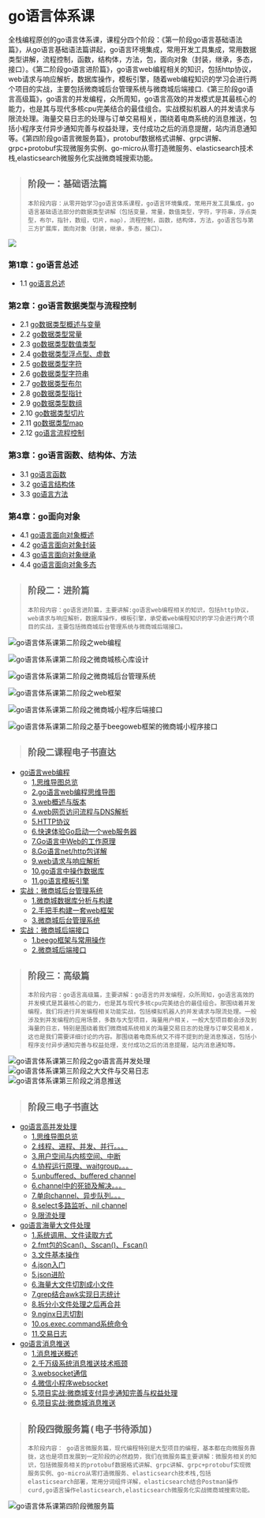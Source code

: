 # go语言体系课

全栈编程原创的go语言体系课，课程分四个阶段：《第一阶段go语言基础语法篇》，从go语言基础语法篇讲起，go语言环境集成，常用开发工具集成，常用数据类型讲解，流程控制，函数，结构体，方法，包，面向对象（封装，继承，多态，接口）。《第二阶段go语言进阶篇》，go语言web编程相关的知识，包括http协议，web请求与响应解析，数据库操作，模板引擎，随着web编程知识的学习会进行两个项目的实战，主要包括微商城后台管理系统与微商城后端接口.《第三阶段go语言高级篇》，go语言的并发编程，众所周知，go语言高效的并发模式是其最核心的能力，也是其与现代多核cpu完美结合的最佳组合。实战模拟机器人的并发请求与限流处理。海量交易日志的处理与订单交易相关，围绕着电商系统的消息推送，包括小程序支付异步通知完善与权益处理，支付成功之后的消息提醒，站内消息通知等。《第四阶段go语言微服务篇》，protobuf数据格式讲解、grpc讲解、grpc+protobuf实现微服务实例、go-micro从零打造微服务、elasticsearch技术栈,elasticsearch微服务化实战微商城搜索功能。

> ## `阶段一：基础语法篇`
> `本阶段内容：从零开始学习go语言体系课程，go语言环境集成，常用开发工具集成，go语言基础语法部分的数据类型讲解（包括变量，常量，数值类型，字符，字符串，浮点类型，布尔，指针，数组，切片，map），流程控制，函数，结构体，方法，go语言包与第三方扩展库，面向对象（封装，继承，多态，接口）。`

![](https://luboke.com/goserials/luboke.com.goserials.18.png)
### 第1章：go语言总述
 - 1.1 [go语言总述](https://luboke.com/go-yu-yan-ti-xi-ke/goserials/go-yu-yan-gai-shu/) 

### 第2章：go语言数据类型与流程控制
- 2.1 [go数据类型概述与变量](https://luboke.com/go-yu-yan-ti-xi-ke/goserials/go-shu-ju-lei-xing-gai-shu-yu-bian-liang/)
- 2.2 [go数据类型常量](https://luboke.com/go-yu-yan-ti-xi-ke/goserials/go-yu-yan-chang-liang/)
- 2.3 [go数据类型数值类型](https://luboke.com/go-yu-yan-ti-xi-ke/goserials/go-yu-yan-shu-zhi-lei-xing/)
- 2.4 [go数据类型浮点型、虚数](https://luboke.com/go-yu-yan-ti-xi-ke/goserials/go-yu-yan-fu-dian-lei-xing/)
- 2.5 [go数据类型字符](https://luboke.com/go-yu-yan-ti-xi-ke/goserials/go-yu-yan-zi-fu/)
- 2.6 [go数据类型字符串](https://luboke.com/go-yu-yan-ti-xi-ke/goserials/go-yu-yan-zi-fu-chuan/)
- 2.7 [go数据类型布尔](https://luboke.com/go-yu-yan-ti-xi-ke/goserials/go-yu-yan-bu-er-lei-xing/)
- 2.8 [go数据类型指针](https://luboke.com/go-yu-yan-ti-xi-ke/goserials/go-yu-yan-zhi-zhen/)
- 2.9 [go数据类型数组](https://luboke.com/go-yu-yan-ti-xi-ke/goserials/go-yu-yan-shu-zu/)
- 2.10 [go数据类型切片](https://luboke.com/go-yu-yan-ti-xi-ke/goserials/go-yu-yan-qie-pian/)
- 2.11 [go数据类型map](https://luboke.com/go-yu-yan-ti-xi-ke/goserials/go-yu-yan-map/)
- 2.12 [go语言流程控制](https://luboke.com/go-yu-yan-ti-xi-ke/goserials/go-yu-yan-liu-cheng-kong-zhi/) 

### 第3章：go语言函数、结构体、方法
- 3.1 [go语言函数](https://luboke.com/go-yu-yan-ti-xi-ke/goserials/go-yu-yan-han-shu/) 
- 3.2 [go语言结构体](https://luboke.com/go-yu-yan-ti-xi-ke/goserials/go-yu-yan-jie-gou-ti/)  
- 3.3 [go语言方法](https://luboke.com/go-yu-yan-ti-xi-ke/goserials/go-yu-yan-fang-fa/)

### 第4章：go面向对象
- 4.1 [go语言面向对象概述](https://luboke.com/go-yu-yan-ti-xi-ke/goserials/go-yu-yan-mian-xiang-dui-xiang-gai-shu/)
- 4.2 [go语言面向对象封装](https://luboke.com/go-yu-yan-ti-xi-ke/goserials/go-yu-yan-mian-xiang-dui-xiang-feng-zhuang/)
- 4.3 [go语言面向对象继承](https://luboke.com/go-yu-yan-ti-xi-ke/goserials/go-yu-yan-mian-xiang-dui-xiang-ji-cheng/)  
- 4.4 [go语言面向对象多态](https://luboke.com/go-yu-yan-ti-xi-ke/goserials/go-yu-yan-mian-xiang-dui-xiang-duo-tai/)  

> ## `阶段二：进阶篇` 
> `本阶段内容：go语言进阶篇，主要讲解:go语言web编程相关的知识，包括http协议，web请求与响应解析，数据库操作，模板引擎，承受着web编程知识的学习会进行两个项目的实战，主要包括微商城后台管理系统与微商城后端接口。`  
 

![go语言体系课第二阶段之web编程](https://luboke.com/goserials/luboke.com.goserials.24.png)
 
![go语言体系课第二阶段之微商城核心库设计](https://luboke.com/goserials/luboke.com.goserials.21.png)
 
![go语言体系课第二阶段之微商城后台管理系统](https://luboke.com/goserials/luboke.com.goserials.22.png)

 
![go语言体系课第二阶段之web框架](https://luboke.com/goserials/luboke.com.goserials.25.png)

 
![go语言体系课第二阶段之微商城小程序后端接口](https://luboke.com/goserials/luboke.com.goserials.23.png)

![go语言体系课第二阶段之基于beegoweb框架的微商城小程序接口](https://luboke.com/goserials/luboke.com.goserials.20.png)


> ## `阶段二课程电子书直达`

*   [go语言web编程](javascript:void(0);)
    *   [1.思维导图总览](https://luboke.com/go/go2.0.html "go语言体系课第二阶段思维导图总览")
    *   [2.go语言web编程思维导图](https://luboke.com/go/go2.1.html "go语言web编程思维导图")
    *   [3.web概述与版本](https://luboke.com/go/go2.2.html "web概述与版本")
    *   [4.web网页访问流程与DNS解析](https://luboke.com/go/go2.3.html "web网页访问流程与DNS解析")
    *   [5.HTTP协议](https://luboke.com/go/go2.4.html "HTTP协议")
    *   [6.快速体验Go启动一个web服务器](https://luboke.com/go/go2.5.html "快速体验Go启动一个web服务器")
    *   [7.Go语言中Web的工作原理](https://luboke.com/go/go2.6.html "Go语言中Web的工作原理")
    *   [8.Go语言net/http包详解](https://luboke.com/go/go2.7.html "Go语言net/http包详解")
    *   [9.web请求与响应解析](https://luboke.com/go/go2.8.html "web请求与响应解析")
    *   [10.go语言中操作数据库](https://luboke.com/go/go2.9.html "go语言中操作数据库")
    *   [11.go语言模板引擎](https://luboke.com/go/go2.10.html "go语言模板引擎")
*   [实战：微商城后台管理系统](javascript:void(0);)
    *   [1.微商城数据库分析与构建](https://luboke.com/go/go2.11.html "微商城数据库分析与构建")
    *   [2.手把手构建一套web框架](https://luboke.com/go/go2.12.html "手把手构建一套web框架")
    *   [3.微商城后台管理系统](https://luboke.com/go/go2.13.html "微商城后台管理系统")
*   [实战：微商城后端接口](javascript:void(0);)
    *   [1.beego框架与常用操作](https://luboke.com/go/go2.14.html "beego框架与常用操作")
    *   [2.微商城后端接口](https://luboke.com/go/go2.15.html "微商城后端接口")

> ## `阶段三：高级篇`   
> `本阶段内容：go语言高级篇，主要讲解：go语言的并发编程，众所周知，go语言高效的并发模式是其最核心的能力，也是其与现代多核cpu完美结合的最佳组合。那围绕着并发编程，我们将进行并发编程相关功能实战，包括模拟机器人的并发请求与限流处理。一般涉及到并发编程的应用场景，多数与大型项目，海量用户相关，一般大型项目都会涉及到海量的日志，特别是围绕着我们微商城系统相关的海量交易日志的处理与订单交易相关，这也是我们需要详细讨论的内容。那围绕着电商系统又不得不提到的是消息推送，包括小程序支付异步通知完善与权益处理，支付成功之后的消息提醒，站内消息通知等。`

 
![go语言体系课第三阶段之go语言高并发处理](https://luboke.com/goserials/luboke.com.goserials.26.png)
![go语言体系课第三阶段之大文件与交易日志](https://luboke.com/goserials/luboke.com.goserials.27.png)
![go语言体系课第三阶段之消息推送](https://luboke.com/goserials/luboke.com.goserials.28.png) 

> ## `阶段三电子书直达`

*   [go语言高并发处理](javascript:void(0);)
    *   [1.思维导图总览](https://luboke.com/go/go3.0.html "go语言体系课第二阶段思维导图总览")
    *   [2.线程、进程、并发、并行。。。](https://luboke.com/go/go3.1.html "线程与进程、并发与并行、分时系统与上下文切换")
    *   [3.用户空间与内核空间、中断](https://luboke.com/go/go3.2.html "用户空间与内核空间、中断")
    *   [4.协程运行原理、waitgroup。。。](https://luboke.com/go/go3.3.html "数据访问概述、协程运行原理分析、协程与waitgroup")
    *   [5.unbuffered、buffered channel](https://luboke.com/go/go3.4.html "channel概述、unbuffered channel、buffered channel")
    *   [6.channel中的死锁及解决。。。](https://luboke.com/go/go3.5.html "channel中的死锁及解决办法、buffered channel 实现fibonacci、for ...range channel")
    *   [7.单向channel、异步队列。。。](https://luboke.com/go/go3.6.html "channel方向、buffered channel异步队列 模拟并发请求")
    *   [8.select多路监听、nil channel](https://luboke.com/go/go3.7.html "select多路监听、nil channel、channel的channel")
    *   [9.限流处理](https://luboke.com/go/go3.8.html "限流处理")
*   [go语言海量大文件处理](javascript:void(0);)
    *   [1.系统调用、文件读取方式](https://luboke.com/go/go3.9.html "系统调用、文件读取方式")
    *   [2.fmt包的Scan()、Sscan()、Fscan()](https://luboke.com/go/go3.10.html "fmt包的Scan()、Sscan()、Fscan()")
    *   [3.文件基本操作](https://luboke.com/go/go3.11.html "文件基本操作")
    *   [4.json入门](https://luboke.com/go/go3.12.html "json入门")
    *   [5.json进阶](https://luboke.com/go/go3.13.html "json进阶")
    *   [6.海量大文件切割成小文件](https://luboke.com/go/go3.14.html "海量大文件切割成小文件")
    *   [7.grep结合awk实现日志统计](https://luboke.com/go/go3.15.html "grep结合awk实现日志统计")
    *   [8.拆分小文件处理之后再合并](https://luboke.com/go/go3.16.html "拆分小文件处理之后再合并")
    *   [9.nginx日志切割](https://luboke.com/go/go3.17.html "shell脚本实现nginx日志按照不同的时间进行切割")
    *   [10.os.exec.command系统命令](https://luboke.com/go/go3.18.html "go语言os.exec.command执行系统命令操作日志")
    *   [11.交易日志](https://luboke.com/go/go3.19.html "交易日志")
*   [go语言消息推送](javascript:void(0);)
    *   [1.消息推送概述](https://luboke.com/go/go3.20.html "消息推送概述")
    *   [2.千万级系统消息推送技术瓶颈](https://luboke.com/go/go3.21.html "千万级系统消息推送技术瓶颈")
    *   [3.websocket通信](https://luboke.com/go/go3.22.html "websocket通信")
    *   [4.微信小程序websocket](https://luboke.com/go/go3.23.html "微信小程序websocket")
    *   [5.项目实战:微商城支付异步通知完善与权益处理](https://luboke.com/go/go3.24.html "项目实战:微商城小程序支付异步通知完善与权益处理")
    *   [6.项目实战:微商城消息推送](https://luboke.com/go/go3.25.html "项目实战:微商城小程序消息推送")
  
> ## `阶段四微服务篇(电子书待添加)`
> `本阶段内容：
go语言微服务篇，现代编程特别是大型项目的编程，基本都在向微服务靠拢，这也是项目发展到一定阶段的必然趋势，我们在微服务篇主要讲解：微服务相关的知识，包括微服务相关的protobuf数据格式讲解、grpc讲解、grpc+protobuf实现微服务实例、go-micro从零打造微服务、elasticsearch技术栈,包括elasticsearch部署，常用分词组件详解，elasticsearch结合Postman操作curd,go语言操作elasticsearch,elasticsearch微服务化实战微商城搜索功能。`

![go语言体系课第四阶段微服务篇](https://luboke.com/goserials/luboke.com.goserials.29.png) 
